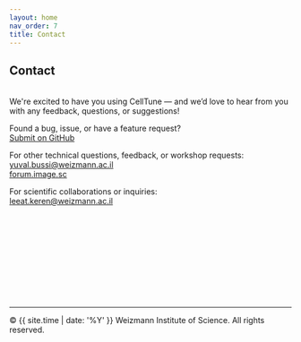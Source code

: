 ```yaml
---
layout: home
nav_order: 7
title: Contact
---
```


## Contact
&nbsp;  
We're excited to have you using CellTune — and we’d love to hear from you with any feedback, questions, or suggestions!

Found a bug, issue, or have a feature request?  
[Submit on GitHub](https://github.com/KerenLab/CellTune-App/issues)  

For other technical questions, feedback, or workshop requests:  
[yuval.bussi@weizmann.ac.il](mailto:yuval.bussi@weizmann.ac.il)  
[forum.image.sc](https://forum.image.sc/u/yuv345)  
  
For scientific collaborations or inquiries:  
[leeat.keren@weizmann.ac.il](mailto:leeat.keren@weizmann.ac.il)  
  
&nbsp;  
&nbsp;  
&nbsp;  
&nbsp;  
&nbsp;  
&nbsp;  
&nbsp;  
&nbsp;  
&nbsp;  


---


© {{ site.time | date: '%Y' }} Weizmann Institute of Science. All rights reserved.

